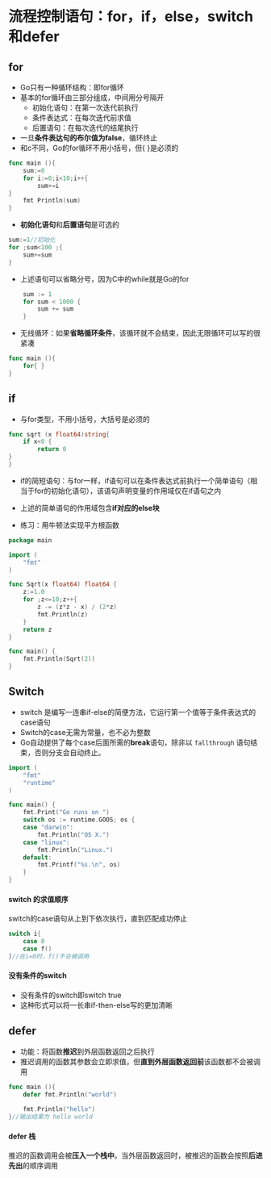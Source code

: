# 流程控制语句：for，if，else，switch和defer

## for

- Go只有一种循环结构：即for循环
- 基本的for循环由三部分组成，中间用分号隔开
  - 初始化语句：在第一次迭代前执行
  - 条件表达式：在每次迭代前求值
  - 后置语句：在每次迭代的结尾执行
- 一旦**条件表达句的布尔值为false**，循环终止
- 和c不同，Go的for循环不用小括号，但{ }是必须的

```go
func main (){
    sum:=0
    for i:=0;i<10;i++{
        sum+=i
}
    fmt Println(sum)
}
```

- **初始化语句**和**后置语句**是可选的

```go
sum:=1//初始化
for ;sum<100 ;{
    sum+=sum
}
```

- 上述语句可以省略分号，因为C中的while就是Go的for

```go
	sum := 1
	for sum < 1000 {
		sum += sum
	}
```

- 无线循环：如果**省略循环条件**，该循环就不会结束，因此无限循环可以写的很紧凑

```go
func main (){
    for{ }
}
```

## if

- 与for类型，不用小括号，大括号是必须的

```go
func sqrt (x float64)string{
    if x<0 {
        return 0
}
}
```

- if的简短语句：与for一样，if语句可以在条件表达式前执行一个简单语句（相当于for的初始化语句），该语句声明变量的作用域仅在if语句之内
- 上述的简单语句的作用域包含**if对应的else块**

- 练习：用牛顿法实现平方根函数

```go
package main

import (
	"fmt"
)

func Sqrt(x float64) float64 {
	z:=1.0
	for ;z<=10;z++{
		z -= (z*z - x) / (2*z)
		fmt.Println(z)
	}
	return z
}

func main() {
	fmt.Println(Sqrt(2))
}

```

## Switch

- switch 是编写一连串if-else的简便方法，它运行第一个值等于条件表达式的case语句
- Switch的case无需为常量，也不必为整数
- Go自动提供了每个case后面所需的**break**语句，除非以 `fallthrough` 语句结束，否则分支会自动终止。

```go
import (
	"fmt"
	"runtime"
)

func main() {
	fmt.Print("Go runs on ")
	switch os := runtime.GOOS; os {
	case "darwin":
		fmt.Println("OS X.")
	case "linux":
		fmt.Println("Linux.")
	default:
		fmt.Printf("%s.\n", os)
	}
}

```

#### switch 的求值顺序

switch的case语句从上到下依次执行，直到匹配成功停止

```go
switch i{
    case 0
    case f()
}//在i=0时，f()不会被调用
```

#### 没有条件的switch

- 没有条件的switch即switch true
- 这种形式可以将一长串if-then-else写的更加清晰

## defer

- 功能：将函数**推迟**到外层函数返回之后执行
- 推迟调用的函数其参数会立即求值，但**直到外层函数返回前**该函数都不会被调用

```go
func main (){
    defer fmt.Println("world")
    
    fmt.Println("hello")
}//输出结果为 hello world 
```

#### defer 栈

推迟的函数调用会被**压入一个栈中**。当外层函数返回时，被推迟的函数会按照**后进先出**的顺序调用



